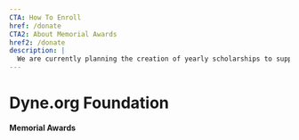 ```yaml
---
CTA: How To Enroll
href: /donate
CTA2: About Memorial Awards
href2: /donate
description: | 
  We are currently planning the creation of yearly scholarships to support individuals and institutions whose activities fit our ethos and our mission. Through this project, we also intend to honour the memory of friends, activists and visionaries who passed away too early. 
---
```


# Dyne.org Foundation 

**Memorial Awards**



